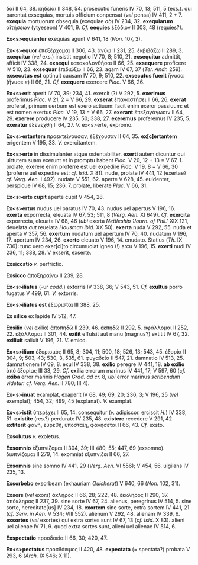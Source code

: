δαί II 64, 38. κηδεῖαι II 348, 54. prosecutio funeris IV 70, 13; 511, 5
(exs.). qui parentat exsequias, mortuis officium conpensat (*vel* pensa)
IV 411, 2 + 7. **exequia** mortuorum obsequia (exequiae *ab*) IV 234,
32. **exequiarum** αἰτήσεων (ytyeseon) V 401, 9. *Cf.* **eequies**
ἐξόδιον II 303, 48 (requies?).

**Ex\<s\>equiantur** exequias agunt V 641, 18 (*Non.* 107, 3).

**Ex\<s\>equor** ἐπεξέρχομαι II 306, 43. ἀνύω II 231, 25. ἐκβιβάζω II
289, 3. **exequitur** (*vel* exs.) insistit negotio IV 70, 8; 510, 21.
**exsequitur** admittit, afficit IV 338, 24. **exsequi** κατακολονθῆσαι
II 66, 25. **exsequere** proficere IV 510, 23. **exsequar** ἐπιδιώξω II
66, 23. agam IV 67, 37 (*Ter. Andr.* 259). **exsecutus est** optinuit
causam IV 70, 9; 510, 22. **exsecutus fuerit** ἤνυσα (ἤνυσε *e*) II 66,
21. *Cf.* **exequere** exercere *Plac.* V 66, 26.

**Ex\<s\>erit** aperit IV 70, 39; 234, 41. exercit (?) V 292, 5.
**exerimus** proferimus *Plac.* V 21, 2 = V 66, 29. **exserat**
ἐπαναστήσει II 66, 26. **exerat** proferat, primum uerbum est exero
actiuum: facit enim exeror passiuum: et est nomen exertus *Plac.* V 19,
13 = V 66, 27. **exerant** ἐπεξαγάγωσιν II 64, 29. **exerere** producere
IV 235, 50; 338, 27. **exeremus** proferemus IV 235, 5. **exeratur**
ἐξενεχθῆ II 64, 27. *V.* ex\<s\>erte, expromo.

**Ex\<s\>ertantem** προεκτείνουσαν, ἐξέχουσαν II 64, 35.
**ex[c]ertantem** erigentem V 195, 33. *V.* exercitantem.

**Ex\<s\>erte** in dissimulanter atque ostentabiliter. **exerti** autem
dicuntur qui uirtutem suam exerunt et in promptu habent *Plac.* V 20,
12 + 13 = V 67, 1. prolate, exerere enim proferre est uel expedire
*Plac.* V 19, 8 = V 66, 30 (proferre uel expedire est: *cf. Isid.* X
81). nude, prolate IV 441, 12 (exertae? *cf. Verg. Aen.* I 492). nudate
V 551, 62. aperte V 628, 45. euidenter, perspicue IV 68, 15; 236, 7.
prolate, liberate *Plac.* V 66, 31.

**Ex\<s\>erte cupit** aperte cupit V 454, 28.

**Ex\<s\>ertus** nudus uel paratus IV 70, 43. nudus uel apertus V 196,
16. **exerta** exporrecta, eleuata IV 67, 53; 511, 8 (*Verg. Aen.* XI
649). *Cf.* **exercita** exporrecta, eleuata IV 68, 46 (*ubi* exerta
*Nettleship 'Journ. of Phil.'* XIX 121, deuelata *aut* reuelata *Housman
ibid.* XX 50). **exerta** nuda V 292, 55. nuda et aperta V 357, 56.
**exertum** nudatum uel apertum IV 70, 40. nudatum V 196, 17. apertum IV
234, 26. **exerto** eleuato V 196, 14. enudato. Statius (*Τh.* IX 736):
tunc uero exer[ci]to circumuolat igneo (!) arcu V 196, 15. **exerti**
nudi IV 236, 11; 338, 28. V exserit, exserte.

**Exsiccatio** *v.* perfrictio.

**Exsicco** ἀποξηραίνω II 239, 28.

**Ex\<s\>iliatus** (-ur *codd.*) extorris IV 338, 36; V 543, 51. *Cf.*
**exultus** porro fugatus V 499, 61. *V.* extorris.

**Ex\<s\>iliatus est** ἐξώρισται III 388, 25.

**Ex silice** ex lapide IV 512, 47.

**Exsilio** (*vel* exilio) ἀποπηδῶ II 239, 46. ἐκπηδῶ II 292, 5.
ἀφάλλομαι II 252, 22. ἐξάλλομαι II 301, 44. **exilit** effulsit aut manu
(magnus?) extitit IV 67, 32. **exiliuit** saliuit V 196, 21. *V.* emico.

**Ex\<s\>ilium** ἐξορισμός II 65, 8; 304, 11; 500, 18; 526, 13; 543, 45.
ἐξορία II 304, 9; 503, 43; 530, 3, 535, 61. φυγαδεία II 547, 21.
damnatio IV 513, 25. damnationem IV 69, 8. exul IV 338, 38. **exilio**
peregre IV 441, 18. **ab exilio** ἀπὸ ἐξορίας III 33, 29. *Cf.*
**exilia** errorum marinus IV 441, 17; V 597, 60 (*cf.* **exiba** error
marinis *Hagen Grad. ad cr.* 8, *ubi* error marinus *scribendum videtur:
cf. Verg. Aen.* II 780; III 4).

**Ex\<s\>inuat** examplat, exaperit IV 68, 49; 69, 20; 236, 3; V 196, 25
(*vel* exemplat); 454, 32; 499, 45 (explanat). *V.* examplat.

**Ex\<s\>istit** ὑπερέχει II 65, 14. consequitur (*v.* adipiscor.
erciscit *H.*) IV 338, 51. **existite** (res.?) perdurate IV 235, 48.
**existere** recedere V 291, 42. **extiterit** φανῆ, εὑρεθῆ, ὑποσταίη,
φανήσεται II 66, 43. *Cf.* exsto.

**Exsolutus** *v.* exoletus.

**Exsomnio** ἐξυπνίζομαι II 304, 39; III 480, 55; 447, 69 (exsomno).
διυπνίζομαι II 279, 14. exomniat ἐξυπνίζει II 66, 27.

**Exsomnis** sine somno IV 441, 29 (*Verg. Aen.* VI 556); V 454, 56.
uigilans IV 235, 13.

**Exsorbebo** exsorbeam (exhauriam *Quicherat*) V 640, 66 (*Non.* 102,
31).

**Exsors** (*vel* exors) ἄκληρος II 66, 28; 222, 48. ἔκκληρος II 290,
37. ἀπόκληρος II 237, 39. sine sorte IV 67, 24. alienus, peregrinus IV
514, 5. sine sorte, hereditate[us] IV 234, 18. **exortem** sine sorte,
extra sortem IV 441, 21 (*cf. Serv. in Aen.* V 534; VIII 552). alienum
V 292, 48. alienam IV 339, 6. **exsortes** (*vel* exortes) qui extra
sortes sunt IV 67, 13 (*cf. Isid.* X 83). alieni uel alienae IV 71, 9.
quod extra sortes sunt, alieni uel alienae IV 514, 6.

**Exspectatio** προσδοκία II 66, 30; 420, 47.

**Ex\<s\>pectatus** προσδόκιμος II 420, 48. **expectata** (=
spectata?) probata V 293, 6 (*Arch.* IX 546; X 11).

